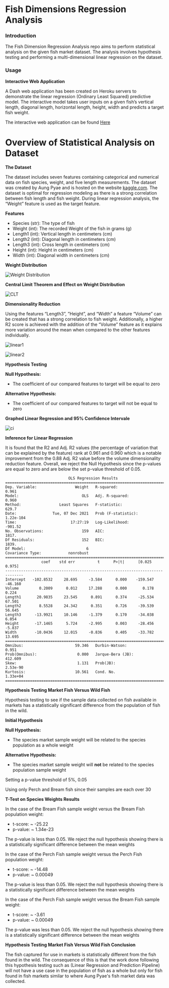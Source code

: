 # Fish Dimensions Regression Analysis

### Introduction

The Fish Dimension Regression Analysis repo aims to perform statistical analysis on the given fish market dataset. The analysis involves hypothesis testing and performing a multi-dimensional linear regression on the dataset.

### Usage

**Interactive Web Application**

A Dash web application has been created on Heroku servers to demonstrate the linear regression (Ordinary Least Squared) predictive model. The interactive model takes user inputs on a given fish’s vertical length, diagonal length, horizontal length, height, width and predicts a target fish weight.

The interactive web application can be found [Here](https://fish-market-dataset-analysis.herokuapp.com/)

# Overview of Statistical Analysis on Dataset

**The Dataset**

The dataset includes seven features containing categorical and numerical data on fish species, weight, and five length measurements. The dataset was created by Aung Pyae and is hosted on the website [kaggle.com](https://www.kaggle.com/aungpyaeap/fish-market). The dataset is optimal for regression modeling as there is a strong correlation between fish length and fish weight. During linear regression analysis, the “Weight” feature is used as the target feature.

**Features**

-	Species (str): The type of fish
-	Weight (int): The recorded Weight of the fish in grams (g)
-	Length1 (int): Vertical length in centimeters (cm)
-	Length2 (int): Diagonal length in centimeters (cm)
-	Length3 (int): Cross length in centimeters (cm)
-	Height (int): Height in centimeters (cm)
-	Width (int): Diagonal width in centimeters (cm)

 **Weight Distribution**

 ![Weight Distribution](assets/weight_distribution.png "Weight Distribution")

**Central Limit Theorem and Effect on Weight Distribution**

![CLT](assets/clt.png "CLT")

**Dimensionality Reduction**

Using the features “Length3”, ”Height”, and “Width” a feature “Volume” can be created that has a strong correlation to fish weight. Additionally, a higher R2 score is achieved with the addition of the “Volume” feature as it explains more variation around the mean when compared to the other features individually.

![linear1](assets/linear1.png "linear1")

![linear2](assets/linear2.png "linear2")

**Hypothesis Testing**

**Null Hypothesis:**

-	The coefficient of our compared features to target will be equal to zero

**Alternative Hypothesis:**

-	The coefficient of our compared features to target will not be equal to zero

**Graphed Linear Regression and 95% Confidence Intervale**

![ci](assets/ci.png "ci")

**Inference for Linear Regression**

It is found that the R2 and Adj. R2 values (the percentage of variation that can be explained by the feature) rank at 0.961 and 0.960 which is a notable improvement from the 0.88 Adj. R2 value before the volume dimensionality reduction feature. Overall, we reject the Null Hypothesis since the p-values are equal to zero and are below the set p-value threshold of 0.05.

```
                            OLS Regression Results                            
==============================================================================
Dep. Variable:                 Weight   R-squared:                       0.961
Model:                            OLS   Adj. R-squared:                  0.960
Method:                 Least Squares   F-statistic:                     629.7
Date:                Tue, 07 Dec 2021   Prob (F-statistic):          1.22e-104
Time:                        17:27:19   Log-Likelihood:                -901.52
No. Observations:                 159   AIC:                             1817.
Df Residuals:                     152   BIC:                             1839.
Df Model:                           6                                        
Covariance Type:            nonrobust                                        
==============================================================================
                coef    std err          t      P>|t|      [0.025      0.975]
------------------------------------------------------------------------------
Intercept   -102.8532     28.695     -3.584      0.000    -159.547     -46.160
Volume         0.2009      0.012     17.288      0.000       0.178       0.224
Length1       20.9835     23.545      0.891      0.374     -25.534      67.501
Length2        8.5528     24.342      0.351      0.726     -39.539      56.645
Length3      -13.9921     10.146     -1.379      0.170     -34.038       6.054
Height       -17.1465      5.724     -2.995      0.003     -28.456      -5.837
Width        -10.0436     12.015     -0.836      0.405     -33.782      13.695
==============================================================================
Omnibus:                       59.346   Durbin-Watson:                   0.951
Prob(Omnibus):                  0.000   Jarque-Bera (JB):              412.609
Skew:                           1.131   Prob(JB):                     2.53e-90
Kurtosis:                      10.561   Cond. No.                     1.33e+04
==============================================================================
```
**Hypothesis Testing Market Fish Versus Wild Fish**

Hypothesis testing to see if the sample data collected on fish available in markets has a statistically significant difference from the population of fish in the wild.

**Initial Hypothesis**

**Null Hypothesis:**

-	The species market sample weight will be related to the species population as a whole weight

**Alternative Hypothesis:**

-	The species market sample weight will **not** be related to the species population sample weight

Setting a p-value threshold of 5%, 0.05

Using only Perch and Bream fish since their samples are each over 30

**T-Test on Species Weights Results**

In the case of the Bream Fish sample weight versus the Bream Fish population weight:

-	t-score: ~ -25.22
-	p-value: ~ 1.34e-23

The p-value is less than 0.05. We reject the null hypothesis showing there is a statistically significant difference between the mean weights

In the case of the Perch Fish sample weight versus the Perch Fish population weight:

-	t-score: ~ -14.48
-	p-value: ~ 0.00049

The p-value is less than 0.05. We reject the null hypothesis showing there is a statistically significant difference between the mean weights

In the case of the Perch Fish sample weight versus the Bream Fish sample weight:

-	t-score: ~ -3.61
-	p-value: ~ 0.00049

The p-value was less than 0.05. We reject the null hypothesis showing there is a statistically significant difference between the mean weights

**Hypothesis Testing Market Fish Versus Wild Fish Conclusion**

The fish captured for use in markets is statistically different from the fish found in the wild. The consequence of this is that the work done following this hypothesis testing such as (Linear Regression and Prediction Pipeline) will not have a use case in the population of fish as a whole but only for fish found in fish markets similar to where Aung Pyae's fish market data was collected.
